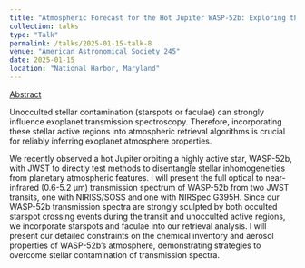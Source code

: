 ```yaml
---
title: "Atmospheric Forecast for the Hot Jupiter WASP-52b: Exploring the Chemical Recipes of a Hot Jupiter Behind the Shade of Spotty Starlight"
collection: talks
type: "Talk"
permalink: /talks/2025-01-15-talk-8
venue: "American Astronomical Society 245"
date: 2025-01-15
location: "National Harbor, Maryland"
---
```


[Abstract](https://submissions.mirasmart.com/AAS245/itinerary/PresentationDetail.aspx?evdid=617)

Unocculted stellar contamination (starspots or faculae) can strongly influence exoplanet transmission spectroscopy. Therefore, incorporating these stellar active regions into atmospheric retrieval algorithms is crucial for reliably inferring exoplanet atmosphere properties.

We recently observed a hot Jupiter orbiting a highly active star, WASP-52b, with JWST to directly test methods to disentangle stellar inhomogeneities from planetary atmospheric features. I will present the full optical to near-infrared (0.6-5.2 μm) transmission spectrum of WASP-52b from two JWST transits, one with NIRISS/SOSS and one with NIRSpec G395H. Since our WASP-52b transmission spectra are strongly sculpted by both occulted starspot crossing events during the transit and unocculted active regions, we incorporate starspots and faculae into our retrieval analysis. I will present our detailed constraints on the chemical inventory and aerosol properties of WASP-52b’s atmosphere, demonstrating strategies to overcome stellar contamination of transmission spectra.
